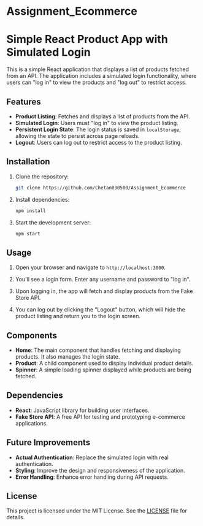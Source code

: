 # Assignment_Ecommerce
# Simple React Product App with Simulated Login

This is a simple React application that displays a list of products fetched from an API. The application includes a simulated login functionality, where users can "log in" to view the products and "log out" to restrict access.

## Features

- **Product Listing**: Fetches and displays a list of products from the API.
- **Simulated Login**: Users must "log in" to view the product listing.
- **Persistent Login State**: The login status is saved in `localStorage`, allowing the state to persist across page reloads.
- **Logout**: Users can log out to restrict access to the product listing.

## Installation

1. Clone the repository:
    ```bash
    git clone https://github.com/Chetan030500/Assignment_Ecommerce
    ```

2. Install dependencies:
    ```bash
    npm install
    ```

4. Start the development server:
    ```bash
    npm start
    ```

## Usage

1. Open your browser and navigate to `http://localhost:3000`.

2. You'll see a login form. Enter any username and password to "log in".

3. Upon logging in, the app will fetch and display products from the Fake Store API.

4. You can log out by clicking the "Logout" button, which will hide the product listing and return you to the login screen.

## Components

- **Home**: The main component that handles fetching and displaying products. It also manages the login state.
- **Product**: A child component used to display individual product details.
- **Spinner**: A simple loading spinner displayed while products are being fetched.

## Dependencies

- **React**: JavaScript library for building user interfaces.
- **Fake Store API**: A free API for testing and prototyping e-commerce applications.

## Future Improvements

- **Actual Authentication**: Replace the simulated login with real authentication.
- **Styling**: Improve the design and responsiveness of the application.
- **Error Handling**: Enhance error handling during API requests.

## License

This project is licensed under the MIT License. See the [LICENSE](LICENSE) file for details.
